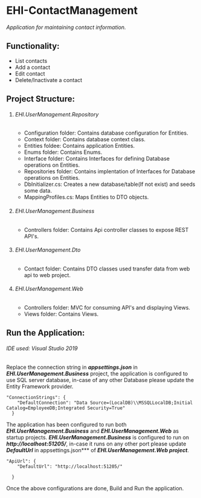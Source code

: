 # EHI-ContactManagement

*Application for maintaining contact information.*

## Functionality:
- List contacts
- Add a contact
- Edit contact
- Delete/Inactivate a contact

## Project Structure:
1. ###### EHI.UserManagement.Repository
	- Configuration folder: Contains database configuration for Entities.
	- Context folder: Contains database context class.
	- Entities foldee: Contains application Entities.
	- Enums folder: Contains Enums.
	- Interface folder: Contains Interfaces for defining Database operations on Entities.
	- Repositories folder: Contains implentation of Interfaces for Database operations on Entities.
	- DbInitializer.cs: Creates a new database/table(If not exist) and seeds some data.
	- MappingProfiles.cs: Maps Entities to DTO objects.
	
2. ###### EHI.UserManagement.Business
	- Controllers folder: Contains Api controller classes to expose REST API's.
  
3. ###### EHI.UserManagement.Dto
	- Contact folder: Contains DTO classes used transfer data from web api to web project.
  
4. ###### EHI.UserManagement.Web
	- Controllers folder: MVC for consuming API's and displaying Views.
	- Views folder: Contains Views.

## Run the Application:
###### IDE used: Visual Studio 2019
Replace the connection string in ***appsettings.json*** in ***EHI.UserManagement.Business*** project, the application is configured to use SQL server database, in-case of any other Database please update the Entity Framework provider.
``` 
"ConnectionStrings": {
    "DefaultConnection": "Data Source=(LocalDB)\\MSSQLLocalDB;Initial Catalog=EmployeeDB;Integrated Security=True"
  }
  ```

The application has been configured  to run both ***EHI.UserManagement.Business*** and ***EHI.UserManagement.Web*** as startup projects.
***EHI.UserManagement.Business*** is configured to run on ***http://localhost:51205/***, in-case it runs on any other port please update ***DefaultUrl*** in appsettings.json*** of ***EHI.UserManagement.Web project***.
``` 
"ApiUrl": {
    "DefaultUrl": "http://localhost:51205/"

  }
  ```
  Once the above configurations are done, Build and Run the application.

